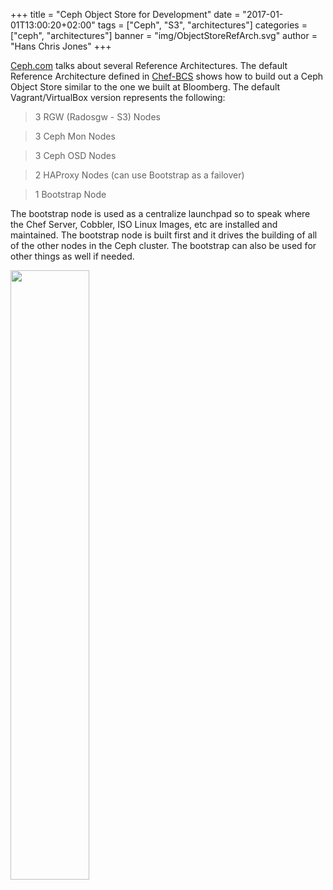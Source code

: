 +++
title = "Ceph Object Store for Development"
date = "2017-01-01T13:00:20+02:00"
tags = ["Ceph", "S3", "architectures"]
categories = ["ceph", "architectures"]
banner = "img/ObjectStoreRefArch.svg"
author = "Hans Chris Jones"
+++

<a href="http://ceph.com">Ceph.com</a> talks about several Reference Architectures. The default Reference Architecture defined in <a href="https://github.com/bloomberg/chef-bcs">Chef-BCS</a> shows how to build out a Ceph Object Store similar to the one we built at Bloomberg. The default Vagrant/VirtualBox version represents the following:

> 3 RGW (Radosgw - S3) Nodes

> 3 Ceph Mon Nodes

> 3 Ceph OSD Nodes

> 2 HAProxy Nodes (can use Bootstrap as a failover)

> 1 Bootstrap Node

The bootstrap node is used as a centralize launchpad so to speak where the Chef Server, Cobbler, ISO Linux Images, etc are installed and maintained. The bootstrap node is built first and it drives the building of all of the other nodes in the Ceph cluster. The bootstrap can also be used for other things as well if needed.

<a href="/img/ObjectStoreRefArch.svg"><img src="/img/ObjectStoreRefArch.svg" height="50%" width="50%"></a>

